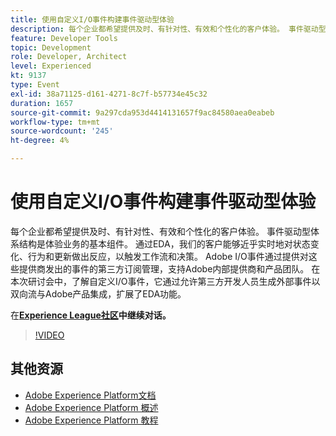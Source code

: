 ```yaml
---
title: 使用自定义I/O事件构建事件驱动型体验
description: 每个企业都希望提供及时、有针对性、有效和个性化的客户体验。 事件驱动型体系结构是体验业务的基本组件。 通过EDA，我们的客户能够近乎实时地对状态变化、行为和更新做出反应，以触发工作流和决策。 Adobe I/O事件通过提供对这些提供商发出的事件的第三方订阅管理，支持Adobe内部提供商和产品团队。 在本次研讨会中，了解自定义I/O事件，它通过允许第三方开发人员生成外部事件以双向流与Adobe产品集成，扩展了EDA功能。
feature: Developer Tools
topic: Development
role: Developer, Architect
level: Experienced
kt: 9137
type: Event
exl-id: 38a71125-d161-4271-8c7f-b57734e45c32
duration: 1657
source-git-commit: 9a297cda953d4414131657f9ac84580aea0eabeb
workflow-type: tm+mt
source-wordcount: '245'
ht-degree: 4%

---
```


# 使用自定义I/O事件构建事件驱动型体验

每个企业都希望提供及时、有针对性、有效和个性化的客户体验。 事件驱动型体系结构是体验业务的基本组件。 通过EDA，我们的客户能够近乎实时地对状态变化、行为和更新做出反应，以触发工作流和决策。 Adobe I/O事件通过提供对这些提供商发出的事件的第三方订阅管理，支持Adobe内部提供商和产品团队。 在本次研讨会中，了解自定义I/O事件，它通过允许第三方开发人员生成外部事件以双向流与Adobe产品集成，扩展了EDA功能。

在&#x200B;**[Experience League社区](https://adobe.ly/3kXfjdx)中继续对话。**

>[!VIDEO](https://video.tv.adobe.com/v/337616/?quality=12&learn=on&hidetitle=true)

## 其他资源

- [Adobe Experience Platform文档](https://experienceleague.adobe.com/docs/experience-platform.html)
- [Adobe Experience Platform 概述](https://experienceleague.adobe.com/docs/experience-platform/landing/home.html?lang=zh-Hans)
- [Adobe Experience Platform 教程](https://experienceleague.adobe.com/docs/platform-learn/tutorials/overview.html?lang=en)
